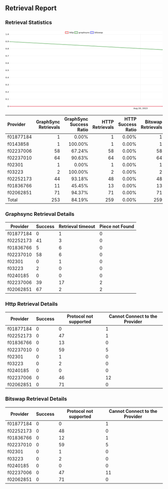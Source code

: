 ## Retrieval Report
### Retrieval Statistics
<img src="https://raw.githubusercontent.com/data-preservation-programs/filplus-checker-assets/main/filecoin-project/filecoin-plus-large-datasets/issues/2094/1692717658545.png"/>

| Provider  | GraphSync Retrievals | GraphSync Success Ratio | HTTP Retrievals | HTTP Success Ratio | Bitswap Retrievals | Bitswap Success Ratio |
| :-------- | -------------------: | ----------------------: | --------------: | -----------------: | -----------------: | --------------------: |
| f01877184 |                    1 |                   0.00% |               1 |              0.00% |                  1 |                 0.00% |
| f0143858  |                    1 |                 100.00% |               1 |              0.00% |                  1 |                 0.00% |
| f02237006 |                   58 |                  67.24% |              58 |              0.00% |                 58 |                 0.00% |
| f02237010 |                   64 |                  90.63% |              64 |              0.00% |                 64 |                 0.00% |
| f02301    |                    1 |                   0.00% |               1 |              0.00% |                  1 |                 0.00% |
| f03223    |                    2 |                 100.00% |               2 |              0.00% |                  2 |                 0.00% |
| f02252173 |                   44 |                  93.18% |              48 |              0.00% |                 48 |                 0.00% |
| f01836766 |                   11 |                  45.45% |              13 |              0.00% |                 13 |                 0.00% |
| f02062851 |                   71 |                  94.37% |              71 |              0.00% |                 71 |                 0.00% |
| Total     |                  253 |                  84.19% |             259 |              0.00% |                259 |                 0.00% |

### Graphsync Retrieval Details
| Provider  | Success | Retrieval timeout | Piece not Found |
| --------- | ------- | ----------------- | --------------- |
| f01877184 | 0       | 1                 | 0               |
| f02252173 | 41      | 3                 | 0               |
| f01836766 | 5       | 6                 | 0               |
| f02237010 | 58      | 6                 | 0               |
| f02301    | 0       | 1                 | 0               |
| f03223    | 2       | 0                 | 0               |
| f0240185  | 0       | 0                 | 0               |
| f02237006 | 39      | 17                | 2               |
| f02062851 | 67      | 2                 | 2               |

### Http Retrieval Details
| Provider  | Success | Protocol not supported | Cannot Connect to the Provider |
| --------- | ------- | ---------------------- | ------------------------------ |
| f01877184 | 0       | 0                      | 1                              |
| f02252173 | 0       | 47                     | 1                              |
| f01836766 | 0       | 13                     | 0                              |
| f02237010 | 0       | 59                     | 5                              |
| f02301    | 0       | 1                      | 0                              |
| f03223    | 0       | 2                      | 0                              |
| f0240185  | 0       | 0                      | 0                              |
| f02237006 | 0       | 46                     | 12                             |
| f02062851 | 0       | 71                     | 0                              |

### Bitswap Retrieval Details
| Provider  | Success | Protocol not supported | Cannot Connect to the Provider |
| --------- | ------- | ---------------------- | ------------------------------ |
| f01877184 | 0       | 0                      | 1                              |
| f02252173 | 0       | 48                     | 0                              |
| f01836766 | 0       | 12                     | 1                              |
| f02237010 | 0       | 59                     | 5                              |
| f02301    | 0       | 1                      | 0                              |
| f03223    | 0       | 2                      | 0                              |
| f0240185  | 0       | 0                      | 0                              |
| f02237006 | 0       | 47                     | 11                             |
| f02062851 | 0       | 71                     | 0                              |
